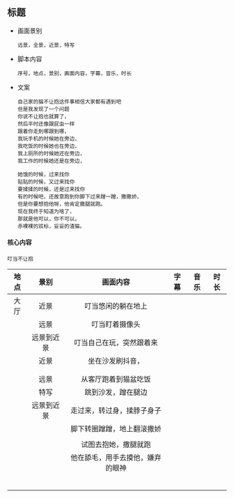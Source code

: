 ## 标题

- 画面景别
  
  ```
  远景，全景，近景，特写
  ```
  
- 脚本内容
  
  ```
  序号，地点，景别，画面内容，字幕，音乐，时长
  ```
  
- 文案

  ```
  自己家的猫不让抱这件事相信大家都有遇到吧
  但是我发现了一个问题
  你说不让抱也就算了，
  然后平时还像跟屁虫一样
  跟着你走到哪跟到哪，
  我玩手机的时候她在旁边，
  我吃饭的时候她也在旁边，
  我上厕所的时候她还在旁边，
  我工作的时候她还是在旁边，
  
  她饿的时候，过来找你
  贴贴的时候，又过来找你
  要揉揉的时候，还是过来找你
  有的时候吧，还故意跑到你脚下过来蹭一蹭，撒撒娇，
  但是你要想抱他呀，他肯定撒腿就跑。
  现在我终于知道为啥了，
  那就是他可以，你不可以，
  赤裸裸的双标，妥妥的渣猫。
  ```

  

#### 核心内容

	叮当不让抱

| 地点 |    景别    |             画面内容             | 字幕 | 音乐 | 时长 |
| :--: | :--------: | :------------------------------: | :--: | :--: | :--: |
| 大厅 |    近景    |        叮当悠闲的躺在地上        |      |      |      |
|      |    远景    |          叮当盯着摄像头          |      |      |      |
|      | 远景到近景 |     叮当自己在玩，突然跟着来     |      |      |      |
|      |    近景    |         坐在沙发刷抖音，         |      |      |      |
|      |            |                                  |      |      |      |
|      |            |                                  |      |      |      |
|      |    远景    |       从客厅跑着到猫盆吃饭       |      |      |      |
|      |    特写    |        跳到沙发，蹭在腿边        |      |      |      |
|      | 远景到近景 |    走过来，转过身，揉脖子身子    |      |      |      |
|      |            |    脚下转圈蹭蹭，地上翻滚撒娇    |      |      |      |
|      |            |                                  |      |      |      |
|      |            |       试图去抱她，撒腿就跑       |      |      |      |
|      |            | 他在舔毛，用手去摸他，嫌弃的眼神 |      |      |      |
|      |            |                                  |      |      |      |
|      |            |                                  |      |      |      |
|      |            |                                  |      |      |      |
|      |            |                                  |      |      |      |
|      |            |                                  |      |      |      |
|      |            |                                  |      |      |      |

